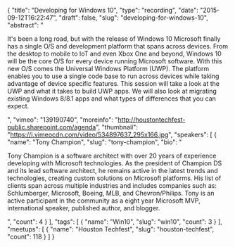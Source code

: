 {
  "title": "Developing for Windows 10",
  "type": "recording",
  "date": "2015-09-12T16:22:47",
  "draft": false,
  "slug": "developing-for-windows-10",
  "abstract": "<p>It's been a long road, but with the release of Windows 10 Microsoft finally has a single O/S and development platform that spans across devices. From the desktop to mobile to IoT and even Xbox One and beyond, Windows 10 will be the core O/S for every device running Microsoft software. With this new O/S comes the Universal Windows Platform (UWP). The platform enables you to use a single code base to run across devices while taking advantage of device specific features. This session will take a look at the UWP and what it takes to build UWP apps. We will also look at migrating existing Windows 8/8.1 apps and what types of differences that you can expect.</p>",
  "vimeo": "139190740",
  "moreinfo": "http://houstontechfest-public.sharepoint.com/agenda",
  "thumbnail": "https://i.vimeocdn.com/video/534897637_295x166.jpg",
  "speakers": [
    {
      "name": "Tony Champion",
      "slug": "tony-champion",
      "bio": "<p>Tony Champion is a software architect with over 20 years of experience developing with Microsoft technologies. As the president of Champion DS and its lead software architect, he remains active in the latest trends and technologies, creating custom solutions on Microsoft platforms. His list of clients span across multiple industries and includes companies such as: Schlumberger, Microsoft, Boeing, MLB, and Chevron/Philips. Tony is an active participant in the community as a eight year Microsoft MVP, international speaker, published author, and blogger.</p>",
      "count": 4
    }
  ],
  "tags": [
    {
      "name": "Win10",
      "slug": "win10",
      "count": 3
    }
  ],
  "meetups": [
    {
      "name": "Houston Techfest",
      "slug": "houston-techfest",
      "count": 118
    }
  ]
}